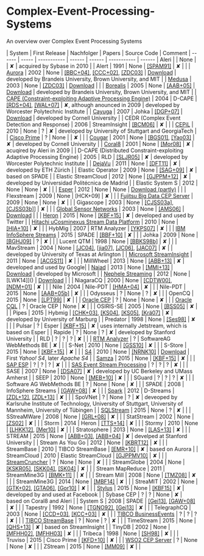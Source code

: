 # Complex-Event-Processing-Systems
An overview over Complex Event Processing Systems  

| System | First Release | Nachfolger | Papers | Source Code |  Comment
| ------ | ----- | ----------- | ------ | ------ | ----------- | ------
| Aleri | | None | | ✘ | acquired by Sybase in 2010 | 
| Alert | 1991 | None | [[SPAM91]](SPAM91.pdf) | ✘ | | 
| [Aurora](http://cs.brown.edu/research/aurora/) | 2002 | None | [[BBC+04]](BBC+04.pdf), [[CCC+02]](CCC+02.pdf), [[ZDC03]](ZDC03.pdf) |  [Download](http://cs.brown.edu/research/aurora/aurora_1_2.tar.gz) | developed by Brandeis University, Brown University, and MIT | 
| [Medusa](http://nsl.cs.usc.edu/Projects/Medusa) | 2003 | None | [[ZDC03]](ZDC03.pdf) | [Download](https://github.com/USC-NSL/Medusa) | | 
| [Borealis](http://cs.brown.edu/research/borealis/public/) | 2005 | None | [[AAB+05]](AAB+05.pdf) | [Download](http://cs.brown.edu/research/borealis/public/#software) | developed by Brandeis University, Brown University, and MIT  | 
| [CAPE (Constraint-exploiting Adaptive Processing Engine)](http://davis.wpi.edu/dsrg/PROJECTS/CAPE/index.html) | 2004 | D-CAPE | [[RDS+04]](), [[WAL+07]]() | ✘, although anounced in 2009 | developed by Worcester Polytechnic Institute | 
| [Cayuga](http://www.cs.cornell.edu/bigreddata/cayuga/) | 2007 | Johka | [[DGP+07]]() | [Download](http://www.cs.cornell.edu/bigreddata/cayuga/cayuga_code/cayuga_code.php) | developed by Cornell University | 
| CEDR (Complex Event Detection and Response) | 2006 | StreamInsight | [[BCM06]]() | ✘ | | 
| [CEPiL](https://www.ipvs.uni-stuttgart.de/abteilungen/vs/forschung/projekte/CEP-in-the-Large) | 2010 | None | ? | ✘ | developed by University of Stuttgart and GeorgiaTech | 
| [Cisco Prime](http://www.cisco.com/c/en/us/td/docs/net_mgmt/prime/network/4-1/user/guide/CiscoPrimeNetwork41UserGuide/fault-theory.html) | ? | None |  | ✘ | | 
| [Cougar](http://www.cs.cornell.edu/bigreddata/cougar/index.php) | 2001 | None | [[BGS01]](), [[Yao03]]() | ✘ | developed by Cornell University | 
| [Coral8](https://www.crunchbase.com/organization/coral8) | 2001 | None | [[Mor08]]() | ✘ | acuqired by Aleri in 2009 | 
| D-CAPE (Distributed Constraint-exploiting Adaptive Processing Engine) | 2005 | RLD | [[SLJR05]]() | ✘ | developed by Worcester Polytechnic Institute | 
| [DejaVu](https://www.systems.ethz.ch/node/198) | 2011 | None | [[DFT11]]() | ✘ | developed by ETH Zürich | 
| Elastic Operator | 2009 | None | [[SAG+09]]() | ✘ | based on SPADE | 
| Elastic StreamCloud | 2012 | None | [[GJPPM+12]]() | ✘ | developed by Universidad Politécnica de Madrid | 
| Elastic System S | 2012 | None | None | ✘ | | 
| [Esper](http://www.espertech.com/esper/index.php) | 2012 | None | None | [Download (partly)](http://www.espertech.com/download/) |  | 
| Flexstream | 2009 | None | [HCK+09] | ✘ | | 
| [Fujitsu Big Data CEP Server](http://www.fujitsu.com/global/products/software/middleware/application-infrastructure/interstage/solutions/big-data/bdcep/features/) | 2009 | None | None | ✘ | | 
| Gigascope | 2003 | None | [[CJSS03a]](), [[CJSS03b]]()] | ✘  | | 
| [Global Sensor Networks](https://github.com/LSIR/gsn) | 2003 | None | [[AMS06]](AMS06.pdf) | [Download](https://github.com/LSIR/gsn) | | 
| [Heron](https://blog.twitter.com/2015/flying-faster-with-twitter-heron) | 2015 | None | [[KBF+15]]() | ✘ | developed and used by Twitter | 
| [Hitachi uCosminexus Stream Data Platform](http://www.hitachi.com/products/it/software/prod/cosminexus/products/list/index.html) | 2010 | None | [[HIA+10]](http://dl.acm.org/citation.cfm?id=2128220) | ✘ |  | 
| HybMig | 2007 | RTM Analyzer | [[YKPS07]]() | ✘ | | 
| [IBM InfoSphere Streams](http://www-03.ibm.com/software/products/en/ibm-streams) | 2015 | SPADE | [[BBF+10]]() | ✘ | | 
| Johka | 2009 | None | [[BGHJ09]]() | ? | ✘ | | 
| Lucent QTM | 1998 | None | [[BBKS98b]]() | ✘  | | 
| MavStream | 2004 | None | [[JC04]](), [[jia07]](),  [[JC06]](),  [[JAC07]]() | ✘ |  | developed by University of Texas at Arlington | 
| [Microsoft StreamInsight](https://technet.microsoft.com/de-de/library/ee362541(v=sql.111).aspx) | 2011 | None | [[ACGS11]]() | ✘ | | 
| MillWheel | 2013 | None | [[ABB+13]]() | ✘ | developed and used by Google| 
| [Naiad](http://research.microsoft.com/en-us/projects/naiad/) | 2013 | None | [[MMI+13]]() | [Download](https://github.com/MicrosoftResearch/Naiad) | developed by Microsoft | 
| [Nephele Streaming](https://github.com/bjoernlohrmann/nephele-streaming) | 2012 | None | [LWK14]]() | [Download](https://github.com/bjoernlohrmann/nephele-streaming) | | 
| NiagaraCQ | 2000 | None | [[CDTW00]](), [[NDM+01]]() | ✘ | | 
| Nile | 2004 | Nile-PDT | [[HMA+04]]() | ✘ | | 
| Nile-PDT | 2015 | None | [[AAB+05b]]() | ✘ | | 
| Odysseus | ? | None | ? | ✘ | | 
| OpenCQ | 2015 | None | [[LPT99]]() | ✘ | | 
| [Oracle CEP](http://www.oracle.com/technetwork/middleware/complex-event-processing/overview/index.html) | ? | None | None | ✘ | | 
| [Oracle CQL](https://docs.oracle.com/cd/E14571_01/apirefs.1111/e12048.pdf) | ? | Oracle CEP | None | ✘ | | 
| OSIRIS-SE | 2005 | None | [[BSS05]]() | ✘ | | 
| Pipes | 2015 | Hybmig | [[CHK+03]](), [[KS04]](), [[KS05]](), [[Krä07]]() | ✘ | developed by University of Marburg | 
| Predator | 1998 | None | [[Ses98]]() | ✘ |  | 
| Pulsar | ? | Esper | [[KBF+15]]() | ✘ | uses internally Jetstream, which is based on Esper | 
| Rapide | ? | None | ? | ✘ | developed by Stanford University | 
| RLD | ? | ? | ? | ✘ | | 
| [RTM Analyzer](http://www.gfft-portal.de/files/WhitePaper_RTM_Analyzer.pdf) | ? | SoftwareAG WebMethods BE  | ✘ | | 
| S-Net | 2010 | None | [[GSS10]]() | ✘ | | 
| S-Store | 2015 | None | [[KBF+15]]() | ✘ | | 
| [S4](http://incubator.apache.org/s4/) | 2010 | None | [[NRNK10]]() | [Download](http://incubator.apache.org/s4/download/) | First *Yahoo! S4*, later *Apache S4* | 
| [Samza](http://samza.apache.org/) | 2015 | None | [[KBF+15]]() | ✘ | | 
| [SAP ESP](http://scn.sap.com/community/event-stream-processor) | ? | ? | ? | ✘ | | 
| [SAS Event Stream Processing](http://www.sas.com/en_us/software/data-management/event-stream-processing.html) | ? | ? | ? | ✘ |  |
| SASE | 2007 | None | [[DSA07]]() | ✘ | developed by UC Berkeley and UMass Amherst | 
| SEEP | 2010 | None | [[MEB+10]]() | ✘ |  | 
| SGuard | ? | ? | ? | ✘ |  | 
| Software AG WebMethods BE | ? | None | None | ✘ |  | 
| SPADE | 2008 | InfoSphere Streams | [[GAW+08]]() | ✘ |  | 
| [Spark](http://spark.apache.org/) | 2012 | D-Streams | [[ZDL+12]](), [[ZDL+13]]() | ✘ |  | 
| SpoVNet | ? | None | ? | ✘ | deveoped by Karlsruhe Institute of Technology, University of Stuttgart, University of Mannheim, University of Tübingen | 
| [SQLStream](http://www.sqlstream.com/) | 2015 | None | ? | ✘ | | 
| SStreaMWare | 2008 | None | [[GRL+08]]() | ✘ | | 
| StatStream | 2002 | None | [[ZS02]]() | ✘ |  | 
| Storm | 2014 | Heron | [[TTS+14]]() | ✘ |  | 
| Stormy | 2010 | None | [[LHKK12]](), [[Mer10]]() | ✘ |  | 
| Stratosphere | 2013 | None | [[LAS+13]]() | ✘ |  | 
| STREAM | 2015 | None | [[ABB+03]](), [[ABB+04]]() | ✘ | develped at Stanford University | 
| Stream As You Go | 2012 | None | [[KBRT12]]() | ✘ |  | 
| StreamBase | 2010 | TIBCO StreamBase | [[EMR+10]]() | ✘ | based on Aurora | 
| StreamCloud | 2010 | Elastic StreamCloud | [[GJPPMV10]]() | ✘ | | 
| [StreamCruncher](http://www.streamcruncher.com/) | ? | None | None | ✘ | | 
| StreamGlobe | 2004 | None | [[KSKR05]](), [[SKK04]](), [[SK04]]() | ✘ | | 
| Stream MapReduce | 2011 | StreamMine3G | [[BMK+11]]() | | ✘ | | 
| Stream Mill | 2008 | None | [[TMZ08]]() | ✘ | | 
| StreamMine3G | 2014 | None | [[MBF14]]() | ✘ | | 
| StreaMIT | 2002 | None | [[GTK+02]](), [[GTA06]](), [[Gor10]]() | ✘ |  | 
| [Stylus](https://qconsf.com/sf2015/presentation/stylus-facebook-new-stream-processing-platform) | 2015 | None | [[KBF15]]() | ✘ | developed by and used at Facebook | 
| Sybase CEP | ? | ? | None | ✘ | based on Coral8 and Aleri | 
| System S | 2008 | SPADE | [[Gei13]](), [[GAW+08]]() | ✘ | | 
| Tapestry | 1992 | None | [[TGNO92]](), [[Gei13]]() | ✘ | | 
| TelegraphCQ | 2003 | None | [[CCD+03]](), [[KCC+03]]() | ✘ | | 
| [TIBCO BusinessEvents](http://www.tibco.com/products/event-processing/complex-event-processing/businessevents/) | ? | ? | ? | ✘ | | 
| [TIBCO StreamBase](http://www.streambase.com/) | ? | None | ? | ✘ |  | 
| TimeStream | 2015 | None | [[QHS+13]]() | ✘ | based on StreamInsight | 
| TinyDB | 2002 | None | [[MFHH02]](), [[MFHH03]]() | ✘ | | 
| Tribeca | 1998 | None | [[SH98]]() | ✘ | | 
| Truviso | 2015 | Cisco Prime | [[KFD+10]]() | ✘ | | 
| [WSO2 CEP Server](http://wso2.com/products/complex-event-processor/) | ? | None | None | ✘ | | 
| ZStream | 2015 | None | [[MM09]]() | ✘ | | 

